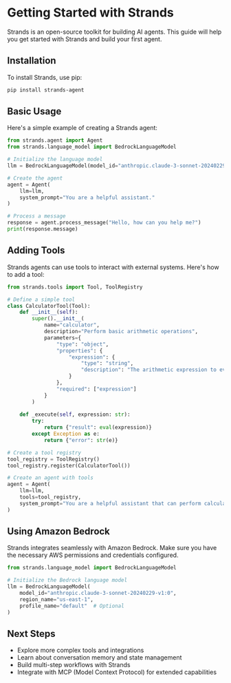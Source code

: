 # Getting Started with Strands

Strands is an open-source toolkit for building AI agents. This guide will help you get started with Strands and build your first agent.

## Installation

To install Strands, use pip:

```bash
pip install strands-agent
```

## Basic Usage

Here's a simple example of creating a Strands agent:

```python
from strands.agent import Agent
from strands.language_model import BedrockLanguageModel

# Initialize the language model
llm = BedrockLanguageModel(model_id="anthropic.claude-3-sonnet-20240229-v1:0")

# Create the agent
agent = Agent(
    llm=llm,
    system_prompt="You are a helpful assistant."
)

# Process a message
response = agent.process_message("Hello, how can you help me?")
print(response.message)
```

## Adding Tools

Strands agents can use tools to interact with external systems. Here's how to add a tool:

```python
from strands.tools import Tool, ToolRegistry

# Define a simple tool
class CalculatorTool(Tool):
    def __init__(self):
        super().__init__(
            name="calculator",
            description="Perform basic arithmetic operations",
            parameters={
                "type": "object",
                "properties": {
                    "expression": {
                        "type": "string",
                        "description": "The arithmetic expression to evaluate"
                    }
                },
                "required": ["expression"]
            }
        )
    
    def _execute(self, expression: str):
        try:
            return {"result": eval(expression)}
        except Exception as e:
            return {"error": str(e)}

# Create a tool registry
tool_registry = ToolRegistry()
tool_registry.register(CalculatorTool())

# Create an agent with tools
agent = Agent(
    llm=llm,
    tools=tool_registry,
    system_prompt="You are a helpful assistant that can perform calculations."
)
```

## Using Amazon Bedrock

Strands integrates seamlessly with Amazon Bedrock. Make sure you have the necessary AWS permissions and credentials configured.

```python
from strands.language_model import BedrockLanguageModel

# Initialize the Bedrock language model
llm = BedrockLanguageModel(
    model_id="anthropic.claude-3-sonnet-20240229-v1:0",
    region_name="us-east-1",
    profile_name="default"  # Optional
)
```

## Next Steps

- Explore more complex tools and integrations
- Learn about conversation memory and state management
- Build multi-step workflows with Strands
- Integrate with MCP (Model Context Protocol) for extended capabilities
